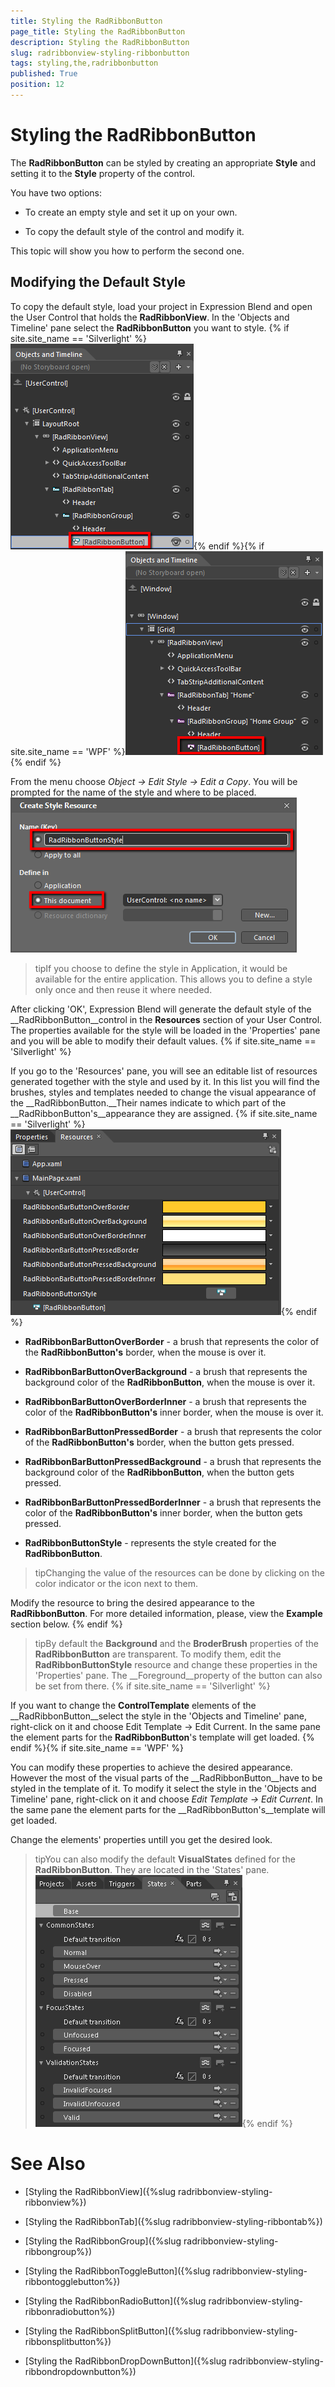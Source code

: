 ```yaml
---
title: Styling the RadRibbonButton
page_title: Styling the RadRibbonButton
description: Styling the RadRibbonButton
slug: radribbonview-styling-ribbonbutton
tags: styling,the,radribbonbutton
published: True
position: 12
---
```


# Styling the RadRibbonButton



The __RadRibbonButton__ can be styled by creating an appropriate __Style__ and setting it to the __Style__ property of the control.
			

You have two options:

* To create an empty style and set it up on your own.

* To copy the default style of the control and modify it.

This topic will show you how to perform the second one.

## Modifying the Default Style

To copy the default style, load your project in Expression Blend and open the User Control that holds the __RadRibbonView__. In the 'Objects and Timeline' pane select the __RadRibbonButton__ you want to style.
				{% if site.site_name == 'Silverlight' %}![](images/RibbonView_Styling_Button_Locate.png){% endif %}{% if site.site_name == 'WPF' %}![](images/RibbonView_Styling_Button_LocateWPF.png){% endif %}

From the menu choose *Object -> Edit Style -> Edit a Copy*. You will be prompted for the name of the style and where to be placed.
				![](images/RibbonView_Styling_Button_CreateStyle.png)

>tipIf you choose to define the style in Application, it would be available for the entire application. This allows you to define a style only once and then reuse it where needed.

After clicking 'OK', Expression Blend will generate the default style of the __RadRibbonButton__control in the __Resources__ section of your User Control. The properties available for the style will be loaded in the 'Properties' pane and you will be able to modify their default values.
				{% if site.site_name == 'Silverlight' %}

If you go to the 'Resources' pane, you will see an editable list of resources generated together with the style and used by it. In this list you will find the brushes, styles and templates needed to change the visual appearance of the __RadRibbonButton.__Their names indicate to which part of the __RadRibbonButton's__appearance they are assigned.
					{% if site.site_name == 'Silverlight' %}![](images/RibbonView_Styling_Button_Resources.png){% endif %}

* __RadRibbonBarButtonOverBorder__ - a brush that represents the color of the __RadRibbonButton's__ border, when the mouse is over it.
          

* __RadRibbonBarButtonOverBackground__ - a brush that represents the background color of the __RadRibbonButton__, when the mouse is over it.
          

* __RadRibbonBarButtonOverBorderInner__ - a brush that represents the color of the __RadRibbonButton's__ inner border, when the mouse is over it.
          

* __RadRibbonBarButtonPressedBorder__ - a brush that represents the color of the __RadRibbonButton's__ border, when the button gets pressed.
          

* __RadRibbonBarButtonPressedBackground__ - a brush that represents the background color of the __RadRibbonButton__, when the button gets pressed.
          

* __RadRibbonBarButtonPressedBorderInner__ - a brush that represents the color of the __RadRibbonButton's__ inner border, when the button gets pressed.
          

* __RadRibbonButtonStyle__ - represents the style created for the __RadRibbonButton__.
          

>tipChanging the value of the resources can be done by clicking on the color indicator or the icon next to them.

Modify the resource to bring the desired appearance to the __RadRibbonButton__. For more detailed information, please, view the __Example__ section below.
					{% endif %}

>tipBy default the __Background__ and the __BroderBrush__ properties of the __RadRibbonButton__ are transparent. To modify them, edit the __RadRibbonButtonStyle__ resource and change these properties in the 'Properties' pane. The __Foreground__property of the button can also be set from there.
          {% if site.site_name == 'Silverlight' %}

If you want to change the __ControlTemplate__ elements of the __RadRibbonButton__select the style in the 'Objects and Timeline' pane, right-click on it and choose Edit Template -> Edit Current. In the same pane the element parts for the __RadRibbonButton__'s template will get loaded.
					{% endif %}{% if site.site_name == 'WPF' %}

You can modify these properties to achieve the desired appearance. However the most of the visual parts of the __RadRibbonButton__have to be styled in the template of it. To modify it select the style in the 'Objects and Timeline' pane, right-click on it and choose *Edit Template -> Edit Current*. In the same pane the element parts for the __RadRibbonButton's__template will get loaded.
					

Change the elements' properties untill you get the desired look.

>tipYou can also modify the default __VisualStates__ defined for the __RadRibbonButton__. They are located in the 'States' pane.
						![Ribbon View Styling Button States](images/RibbonView_Styling_Button_States.png){% endif %}

# See Also

 * [Styling the RadRibbonView]({%slug radribbonview-styling-ribbonview%})

 * [Styling the RadRibbonTab]({%slug radribbonview-styling-ribbontab%})

 * [Styling the RadRibbonGroup]({%slug radribbonview-styling-ribbongroup%})

 * [Styling the RadRibbonToggleButton]({%slug radribbonview-styling-ribbontogglebutton%})

 * [Styling the RadRibbonRadioButton]({%slug radribbonview-styling-ribbonradiobutton%})

 * [Styling the RadRibbonSplitButton]({%slug radribbonview-styling-ribbonsplitbutton%})

 * [Styling the RadRibbonDropDownButton]({%slug radribbonview-styling-ribbondropdownbutton%})
